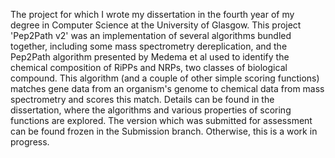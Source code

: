 The project for which I wrote my dissertation in the fourth year of my degree in Computer Science at the University of Glasgow.
This project 'Pep2Path v2' was an implementation of several algorithms bundled together, including some mass spectrometry dereplication, and the Pep2Path algorithm presented by Medema et al used to identify the chemical composition of RiPPs and NRPs, two classes of biological compound.
This algorithm (and a couple of other simple scoring functions) matches gene data from an organism's genome to chemical data from mass spectrometry and scores this match.
Details can be found in the dissertation, where the algorithms and various properties of scoring functions are explored.
The version which was submitted for assessment can be found frozen in the Submission branch.
Otherwise, this is a work in progress.